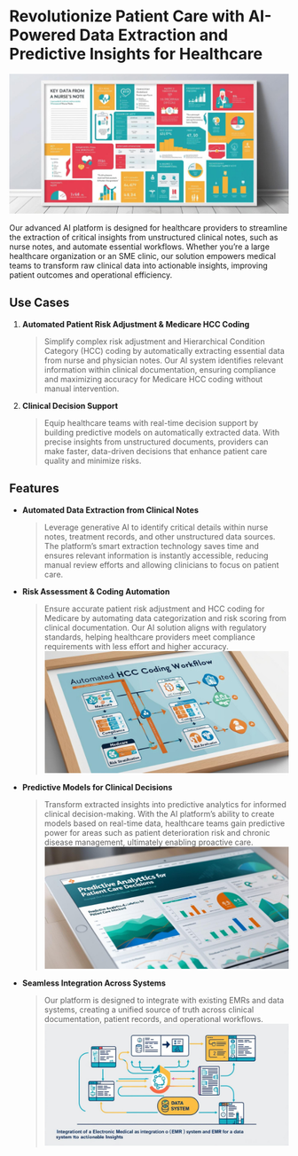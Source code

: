 # Revolutionize Patient Care with AI-Powered Data Extraction and Predictive Insights for Healthcare

![image hero](../blog-image/blog-5/blog-5-hero.png)

Our advanced AI platform is designed for healthcare providers to streamline the extraction of critical insights from unstructured clinical notes, such as nurse notes, and automate essential workflows. Whether you’re a large healthcare organization or an SME clinic, our solution empowers medical teams to transform raw clinical data into actionable insights, improving patient outcomes and operational efficiency.

## Use Cases

1. **Automated Patient Risk Adjustment & Medicare HCC Coding**
   >Simplify complex risk adjustment and Hierarchical Condition Category (HCC) coding by automatically extracting essential data from nurse and physician notes. Our AI system identifies relevant information within clinical documentation, ensuring compliance and maximizing accuracy for Medicare HCC coding without manual intervention.
2. **Clinical Decision Support**
   >Equip healthcare teams with real-time decision support by building predictive models on automatically extracted data. With precise insights from unstructured documents, providers can make faster, data-driven decisions that enhance patient care quality and minimize risks.

## Features

- **Automated Data Extraction from Clinical Notes**
  >Leverage generative AI to identify critical details within nurse notes, treatment records, and other unstructured data sources. The platform’s smart extraction technology saves time and ensures relevant information is instantly accessible, reducing manual review efforts and allowing clinicians to focus on patient care.

- **Risk Assessment & Coding Automation**
  >Ensure accurate patient risk adjustment and HCC coding for Medicare by automating data categorization and risk scoring from clinical documentation. Our AI solution aligns with regulatory standards, helping healthcare providers meet compliance requirements with less effort and higher accuracy.![image 2](../blog-image/blog-5/blog-5-p2.png)

- **Predictive Models for Clinical Decisions**
  >Transform extracted insights into predictive analytics for informed clinical decision-making. With the AI platform’s ability to create models based on real-time data, healthcare teams gain predictive power for areas such as patient deterioration risk and chronic disease management, ultimately enabling proactive care.![image 3](../blog-image/blog-5/blog-5-p3.png)
- **Seamless Integration Across Systems**
  >Our platform is designed to integrate with existing EMRs and data systems, creating a unified source of truth across clinical documentation, patient records, and operational workflows.![image 4](../blog-image/blog-5/blog-5-p4.png)


